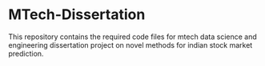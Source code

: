 # MTech-Dissertation
This repository contains the required code files for mtech data science and engineering dissertation project on novel methods for indian stock market prediction.
